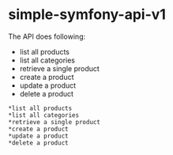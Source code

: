 # simple-symfony-api-v1

The API does following:

* list all products
* list all categories
* retrieve a single product
* create a product
* update a product
* delete a product

```
*list all products
*list all categories
*retrieve a single product
*create a product
*update a product
*delete a product
```
